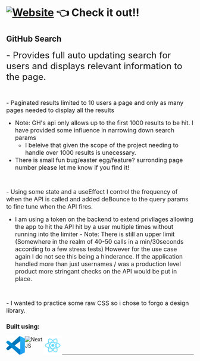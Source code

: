 # [![Website](https://img.shields.io/website?label=GitHubSearch&url=https%3A%2F%2Fwww.zacharyp.dev%2F)](https://hardcore-minsky-40cee8.netlify.app/) 👈 Check it out!!

## GitHub Search

<font size ="5">- Provides full auto updating search for users and displays relevant information to the page.</font>

<br>

<font size ="3">- Paginated results limited to 10 users a page and only as many pages needed to display all the results

- Note: GH's api only allows up to the first 1000 results to be hit. I have provided some influence in narrowing down search params
  - I beleive that given the scope of the project needing to handle over 1000 results is unecessary.
- There is small fun bug/easter egg/feature? surronding page number please let me know if you find it!</font>

<br>
    
<font size ="3">- Using some state and a useEffect I control the frequency of when the API is called and added deBounce to the query params to fine tune when the API fires.
  - I am using a token on the backend to extend privllages allowing the app to hit the API hit by a user multiple times without running into the limiter - Note: There is still an upper limit (Somewhere in the realm of 40-50 calls in a min/30seconds according to a few stress tests) However for the use case again I do not see this being a hinderance. If the application handled more than just usernames / was a production level product more stringant checks on the API would be put in place.</font>
    
<br>

<font size ="3">- I wanted to practice some raw CSS so i chose to forgo a design library.</font>

### Built using:

<img align="left" alt="Visual Studio Code" width="50px" src="https://raw.githubusercontent.com/github/explore/80688e429a7d4ef2fca1e82350fe8e3517d3494d/topics/visual-studio-code/visual-studio-code.png" title="VScode"/>
<img align="left" alt="NextJS" width="50px" src="https://api.iconify.design/akar-icons/nextjs-fill.svg?color=white" title="Next.JS" />

<img align="left" alt="React" width="50px" src="https://raw.githubusercontent.com/github/explore/80688e429a7d4ef2fca1e82350fe8e3517d3494d/topics/react/react.png" title="React" />

<br />
<br />

---

[website]: https://zacharyp.dev
[websitecontact]: https://www.zacharyp.dev/contact
[twitter]: https://twitter.com/TweetZachBack
[linkedin]: https://www.linkedin.com/in/zachary-przybilski/
[blog]: https://dev.to/zacharyp
